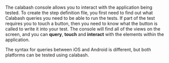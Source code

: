 The calabash console allows you to interact with the application being tested. To create the step definition file, you first need to find out what Calabash queries you need to be able to run the tests. If part of the test requires you to touch a button, then you need to know what the button is called to write it into your test. The console will find all of the views on the screen, and you can **query**, **touch** and **interact** with the elements within the application.

The syntax for queries between iOS and Android is different, but both platforms can be tested using calabash.


